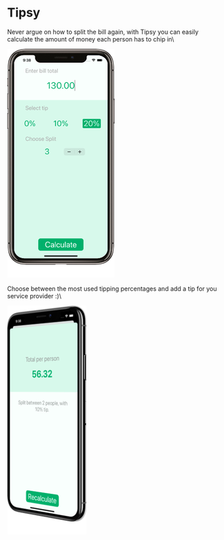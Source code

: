 # Tipsy

Never argue on how to split the bill again, with Tipsy you can easily calculate the amount of money each person has to chip in\

![Tipsy screen 1](Documentation/Tipsy-screen-1.png)

Choose between the most used tipping percentages and add a tip for you service provider :)\

![Tipsy Screen 2](Documentation/Tipsy-screen-2.png)